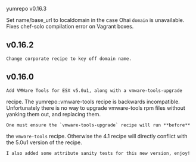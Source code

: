 yumrepo v0.16.3

Set name/base_url to localdomain in the case Ohai `domain` is
unavailable.  Fixes chef-solo compilation error on Vagrant boxes.

## v0.16.2

    Change corporate recipe to key off domain name.

## v0.16.0

    Add VMWare Tools for ESX v5.0u1, along with a vmware-tools-upgrade
recipe.  The yumrepo::vmware-tools recipe is backwards incompatible.
Unfortunately there is no way to upgrade vmware-tools rpm files without
yanking them out, and replacing them.

    One must ensure the `vmware-tools-upgrade` recipe will run **before**
the `vmware-tools` recipe.  Otherwise the 4.1 recipe will directly
conflict with the 5.0u1 version of the recipe.

    I also added some attribute sanity tests for this new version, enjoy!
